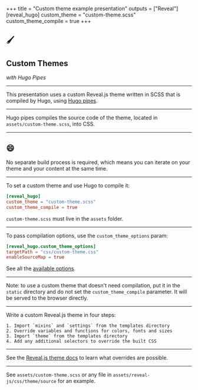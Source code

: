 +++
title = "Custom theme example presentation"
outputs = ["Reveal"]
[reveal_hugo]
custom_theme = "custom-theme.scss"
custom_theme_compile = true
+++

## 🖌 ️

## Custom Themes

*with Hugo Pipes*

---

This presentation uses a custom Reveal.js theme written in SCSS that is compiled by Hugo, using [Hugo pipes](https://gohugo.io/hugo-pipes/).

---

Hugo pipes compiles the source code of the theme, located in `assets/custom-theme.scss`, into CSS.

---

## 😄

No separate build process is required, which means you can iterate on your theme and your content at the same time.

---

To set a custom theme and use Hugo to compile it:

```toml
[reveal_hugo]
custom_theme = "custom-theme.scss"
custom_theme_compile = true
```

`custom-theme.scss` must live in the `assets` folder.

---

To pass compilation options, use the `custom_theme_options` param:

```toml
[reveal_hugo.custom_theme_options]
targetPath = "css/custom-theme.css"
enableSourceMap = true
```

See all the [available options](https://gohugo.io/hugo-pipes/scss-sass/#options).

---

Note: to use a custom theme that doesn't need compilation, put it in the `static` directory and do not set the `custom_theme_compile` parameter. It will be served to the browser directly.

---

Write a custom Reveal.js theme in four steps:

```text
1. Import `mixins` and `settings` from the templates directory
2. Override variables and functions for colors, fonts and sizes
3. Import `theme` from the templates directory
4. Add any additional selectors to override the built CSS
```

---

See the [Reveal.js theme docs](https://github.com/hakimel/reveal.js/blob/master/css/theme/README.md) to learn what overrides are possible.

---

See `assets/custom-theme.scss` or any file in `assets/reveal-js/css/theme/source` for an example.
